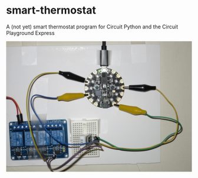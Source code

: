# smart-thermostat
A (not yet) smart thermostat program for Circuit Python and the Circuit Playground Express

![A picture of the project, in rough form](SEEME.jpg)
